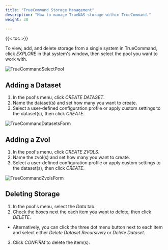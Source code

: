 ```yaml
---
title: "TrueCommand Storage Management"
description: "How to manage TrueNAS storage within TrueCommand."
weight: 30

---
```


{{< toc >}}

To view, add, and delete storage from a single system in TrueCommand, click *EXPLORE* in that system's window, then select the pool you want to work with.

![TrueCommandSelectPool](/images/TrueCommand/Dashboard/TC20TrueCommandSelectPool.png "Select a Pool")

## Adding a Dataset

1. In the pool's menu, click *CREATE DATASET*.
2. Name the dataset(s) and set how many you want to create.
3. Select a user-defined configuration profile or apply custom settings to the dataset(s), then click *CREATE*.

![TrueCommandDatasetsForm](/images/TrueCommand/Dashboard/TC20TrueCommandDatasetsForm.png "Datasets Form")

## Adding a Zvol

1. In the pool's menu, click *CREATE ZVOLS*.
2. Name the zvol(s) and set how many you want to create.
3. Select a user-defined configuration profile or apply custom settings to the dataset(s), then click *CREATE*.

![TrueCommandZvolsForm](/images/TrueCommand/Dashboard/TC20TrueCommandZvolsForm.png "Zvols Form")

## Deleting Storage

1. In the pool's menu, select the *Data* tab.
2. Check the boxes next the each item you want to delete, then click *DELETE*.
- Alternatively, you can click the three dot menu button next to each item and select either *Delete Dataset Recursively* or *Delete Dataset*.
3. Click *CONFIRM* to delete the item(s).


